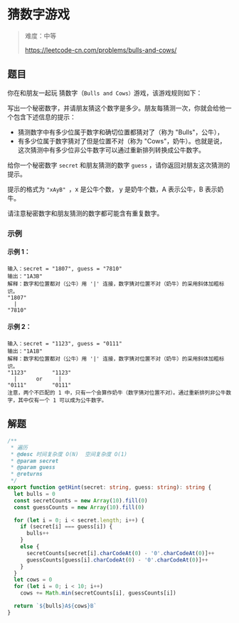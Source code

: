 # 猜数字游戏

> 难度：中等
>
> https://leetcode-cn.com/problems/bulls-and-cows/

## 题目

你在和朋友一起玩 猜数字（`Bulls and Cows）`游戏，该游戏规则如下：

写出一个秘密数字，并请朋友猜这个数字是多少。朋友每猜测一次，你就会给他一个包含下述信息的提示：

- 猜测数字中有多少位属于数字和确切位置都猜对了（称为 "Bulls"，公牛），
- 有多少位属于数字猜对了但是位置不对（称为 "Cows"，奶牛）。也就是说，这次猜测中有多少位非公牛数字可以通过重新排列转换成公牛数字。

给你一个秘密数字 `secret` 和朋友猜测的数字 `guess` ，请你返回对朋友这次猜测的提示。

提示的格式为 `"xAyB" `，x 是公牛个数， y 是奶牛个数，A 表示公牛，B 表示奶牛。

请注意秘密数字和朋友猜测的数字都可能含有重复数字。

### 示例

#### 示例 1：

```
输入：secret = "1807", guess = "7810"
输出："1A3B"
解释：数字和位置都对（公牛）用 '|' 连接，数字猜对位置不对（奶牛）的采用斜体加粗标识。
"1807"
  |
"7810"
```

#### 示例 2：

```
输入：secret = "1123", guess = "0111"
输出："1A1B"
解释：数字和位置都对（公牛）用 '|' 连接，数字猜对位置不对（奶牛）的采用斜体加粗标识。
"1123"        "1123"
  |      or     |
"0111"        "0111"
注意，两个不匹配的 1 中，只有一个会算作奶牛（数字猜对位置不对）。通过重新排列非公牛数字，其中仅有一个 1 可以成为公牛数字。
```

## 解题

```ts
/**
 * 遍历
 * @desc 时间复杂度 O(N)  空间复杂度 O(1)
 * @param secret
 * @param guess
 * @returns
 */
export function getHint(secret: string, guess: string): string {
  let bulls = 0
  const secretCounts = new Array(10).fill(0)
  const guessCounts = new Array(10).fill(0)

  for (let i = 0; i < secret.length; i++) {
    if (secret[i] === guess[i]) {
      bulls++
    }
    else {
      secretCounts[secret[i].charCodeAt(0) - '0'.charCodeAt(0)]++
      guessCounts[guess[i].charCodeAt(0) - '0'.charCodeAt(0)]++
    }
  }
  let cows = 0
  for (let i = 0; i < 10; i++)
    cows += Math.min(secretCounts[i], guessCounts[i])

  return `${bulls}A${cows}B`
}
```